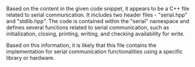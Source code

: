 Based on the content in the given code snippet, it appears to be a C++ file related to serial communication. It includes two header files - "serial.hpp" and "stdlib.hpp". The code is contained within the "serial" namespace and defines several functions related to serial communication, such as initialization, closing, printing, writing, and checking availability for write.

Based on this information, it is likely that this file contains the implementation for serial communication functionalities using a specific library or hardware.